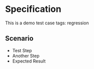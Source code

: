 
# Specification
This is a demo test case
tags: regression

## Scenario
* Test Step
* Another Step
* Expected Result
